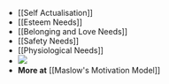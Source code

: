 - [[Self Actualisation]]
- [[Esteem Needs]]
- [[Belonging and Love Needs]]
- [[Safety Needs]]
- [[Physiological Needs]]
- ![](https://firebasestorage.googleapis.com/v0/b/firescript-577a2.appspot.com/o/imgs%2Fapp%2Fsakthi%2FfRVRkS-T9d.png?alt=media&token=8d852221-8041-4190-909a-2dc0bea28773)
- **More at** [[Maslow's Motivation Model]]
